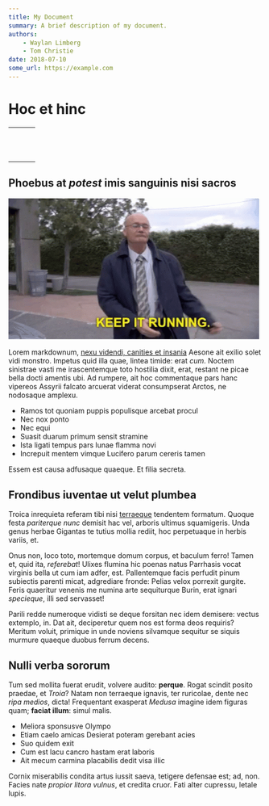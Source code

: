 ```yaml
---
title: My Document
summary: A brief description of my document.
authors:
    - Waylan Limberg
    - Tom Christie
date: 2018-07-10
some_url: https://example.com
---
```


# Hoc et hinc

<table><tbody><tr><td>&nbsp;</td><td>&nbsp;</td><td>&nbsp;</td></tr><tr><td>&nbsp;</td><td>&nbsp;</td><td>&nbsp;</td></tr><tr><td>&nbsp;</td><td>&nbsp;</td><td>&nbsp;</td></tr></tbody></table>

## Phoebus at *potest* imis sanguinis nisi sacros

<img src="/creed-bratton-keep-it-running.gif" width="498" height="280" />

Lorem markdownum, [nexu videndi, canities et insania](/nested/test/) Aesone ait exilio solet vidi monstro. Impetus quid illa quae, lintea timide: erat *cum*. Noctem sinistrae vasti me irascentemque toto hostilia dixit, erat, restant ne picae bella docti amentis ubi. Ad rumpere, ait hoc commentaque pars hanc vipereos Assyrii falcato arcuerat viderat consumpserat Arctos, ne nodosaque amplexu.

* Ramos tot quoniam puppis populisque arcebat procul
* Nec nox ponto
* Nec equi
* Suasit duarum primum sensit stramine
* Ista ligati tempus pars lunae flamma novi
* Increpuit mentem vimque Lucifero parum cereris tamen

Essem est causa adfusaque quaeque. Et filia secreta.

## Frondibus iuventae ut velut plumbea

Troica inrequieta referam tibi nisi [terraeque](http://est-vocabis.org/manusque.html) tendentem formatum. Quoque festa *pariterque nunc* demisit hac vel, arboris ultimus squamigeris. Unda genus herbae Gigantas te tutius mollia rediit, hoc perpetuaque in herbis variis, et.

Onus non, loco toto, mortemque domum corpus, et baculum ferro\! Tamen et, quid ita, *referebat*\! Ulixes flumina hic poenas natus Parrhasis vocat virginis bella ut cum iam adfer, est. Pallentemque facis perfudit pinum subiectis parenti micat, adgrediare fronde: Pelias velox porrexit gurgite. Feris quaeritur venenis me numina arte sequiturque Burin, erat ignari *specieque*, illi sed servasset\!

Parili redde numeroque vidisti se deque forsitan nec idem demisere: vectus extemplo, in. Dat ait, deciperetur quem nos est forma deos requiris? Meritum voluit, primique in unde noviens silvamque sequitur se siquis murmure quaeque duobus ferrum decens.

## Nulli verba sororum

Tum sed mollita fuerat erudit, volvere audito: **perque**. Rogat scindit posito praedae, et *Troia*? Natam non terraeque ignavis, ter ruricolae, dente nec *ripa medios*, dicta\! Frequentant exasperat *Medusa* imagine idem figuras quam; **faciat illum**\: simul malis.

* Meliora sponsusve Olympo
* Etiam caelo amicas Desierat poteram gerebant acies
* Suo quidem exit
* Cum est lacu cancro hastam erat laboris
* Ait mecum carmina placabilis dedit visa illic

Cornix miserabilis condita artus iussit saeva, tetigere defensae est; ad, non. Facies nate *propior litora vulnus*, et credita cruor. Fati alter cupressu, letale lupis.
